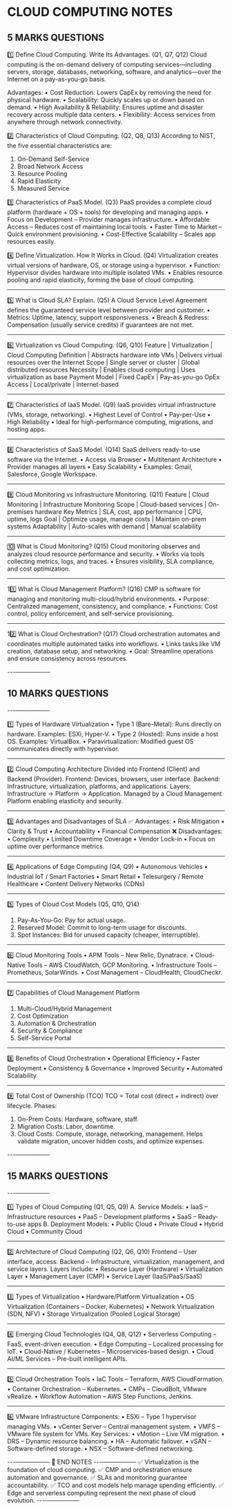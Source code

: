 
# CLOUD COMPUTING NOTES


## 5 MARKS QUESTIONS


1️⃣ Define Cloud Computing. Write Its Advantages. (Q1, Q7, Q12)
Cloud computing is the on-demand delivery of computing services—including servers, storage, databases, networking, software, and analytics—over the Internet on a pay-as-you-go basis.

Advantages:
• Cost Reduction: Lowers CapEx by removing the need for physical hardware.
• Scalability: Quickly scales up or down based on demand.
• High Availability & Reliability: Ensures uptime and disaster recovery across multiple data centers.
• Flexibility: Access services from anywhere through network connectivity.


2️⃣ Characteristics of Cloud Computing. (Q2, Q8, Q13)
According to NIST, the five essential characteristics are:
1. On-Demand Self-Service
2. Broad Network Access
3. Resource Pooling
4. Rapid Elasticity
5. Measured Service


3️⃣ Characteristics of PaaS Model. (Q3)
PaaS provides a complete cloud platform (hardware + OS + tools) for developing and managing apps.
• Focus on Development – Provider manages infrastructure.
• Affordable Access – Reduces cost of maintaining local tools.
• Faster Time to Market – Quick environment provisioning.
• Cost-Effective Scalability – Scales app resources easily.


4️⃣ Define Virtualization. How It Works in Cloud. (Q4)
Virtualization creates virtual versions of hardware, OS, or storage using a hypervisor.
• Function: Hypervisor divides hardware into multiple isolated VMs.
• Enables resource pooling and rapid elasticity, forming the base of cloud computing.

---
5️⃣ What is Cloud SLA? Explain. (Q5)
A Cloud Service Level Agreement defines the guaranteed service level between provider and customer.
• Metrics: Uptime, latency, support responsiveness.
• Breach & Redress: Compensation (usually service credits) if guarantees are not met.

---
6️⃣ Virtualization vs Cloud Computing. (Q6, Q10)
Feature | Virtualization | Cloud Computing
Definition | Abstracts hardware into VMs | Delivers virtual resources over the Internet
Scope | Single server or cluster | Global distributed resources
Necessity | Enables cloud computing | Uses virtualization as base
Payment Model | Fixed CapEx | Pay-as-you-go OpEx
Access | Local/private | Internet-based

---
7️⃣ Characteristics of IaaS Model. (Q9)
IaaS provides virtual infrastructure (VMs, storage, networking).
• Highest Level of Control
• Pay-per-Use
• High Reliability
• Ideal for high-performance computing, migrations, and hosting apps.

---
8️⃣ Characteristics of SaaS Model. (Q14)
SaaS delivers ready-to-use software via the Internet.
• Access via Browser
• Multitenant Architecture
• Provider manages all layers
• Easy Scalability
• Examples: Gmail, Salesforce, Google Workspace.

---
9️⃣ Cloud Monitoring vs Infrastructure Monitoring. (Q11)
Feature | Cloud Monitoring | Infrastructure Monitoring
Scope | Cloud-based services | On-premises hardware
Key Metrics | SLA, cost, app performance | CPU, uptime, logs
Goal | Optimize usage, manage costs | Maintain on-prem systems
Adaptability | Auto-scales with demand | Manual scalability

---
🔟 What is Cloud Monitoring? (Q15)
Cloud monitoring observes and analyzes cloud resource performance and security.
• Works via tools collecting metrics, logs, and traces.
• Ensures visibility, SLA compliance, and cost optimization.

---
11️⃣ What is Cloud Management Platform? (Q16)
CMP is software for managing and monitoring multi-cloud/hybrid environments.
• Purpose: Centralized management, consistency, and compliance.
• Functions: Cost control, policy enforcement, and self-service provisioning.

---
12️⃣ What is Cloud Orchestration? (Q17)
Cloud orchestration automates and coordinates multiple automated tasks into workflows.
• Links tasks like VM creation, database setup, and networking.
• Goal: Streamline operations and ensure consistency across resources.

---────────
## 10 MARKS QUESTIONS
---────────

1️⃣ Types of Hardware Virtualization
• Type 1 (Bare-Metal): Runs directly on hardware. Examples: ESXi, Hyper-V.
• Type 2 (Hosted): Runs inside a host OS. Examples: VirtualBox.
• Paravirtualization: Modified guest OS communicates directly with hypervisor.

---
2️⃣ Cloud Computing Architecture
Divided into Frontend (Client) and Backend (Provider).
Frontend: Devices, browsers, user interface.
Backend: Infrastructure, virtualization, platforms, and applications.
Layers: Infrastructure → Platform → Application.
Managed by a Cloud Management Platform enabling elasticity and security.

---
3️⃣ Advantages and Disadvantages of SLA
✅ Advantages:
• Risk Mitigation
• Clarity & Trust
• Accountability
• Financial Compensation
❌ Disadvantages:
• Complexity
• Limited Downtime Coverage
• Vendor Lock-in
• Focus on uptime over performance metrics.

---
4️⃣ Applications of Edge Computing (Q4, Q9)
• Autonomous Vehicles
• Industrial IoT / Smart Factories
• Smart Retail
• Telesurgery / Remote Healthcare
• Content Delivery Networks (CDNs)

---
5️⃣ Types of Cloud Cost Models (Q5, Q10, Q14)
1. Pay-As-You-Go: Pay for actual usage.
2. Reserved Model: Commit to long-term usage for discounts.
3. Spot Instances: Bid for unused capacity (cheaper, interruptible).

---
6️⃣ Cloud Monitoring Tools
• APM Tools – New Relic, Dynatrace.
• Cloud-Native Tools – AWS CloudWatch, GCP Monitoring.
• Infrastructure Tools – Prometheus, SolarWinds.
• Cost Management – CloudHealth, CloudCheckr.

---
7️⃣ Capabilities of Cloud Management Platform
1. Multi-Cloud/Hybrid Management
2. Cost Optimization
3. Automation & Orchestration
4. Security & Compliance
5. Self-Service Portal

---
8️⃣ Benefits of Cloud Orchestration
• Operational Efficiency
• Faster Deployment
• Consistency & Governance
• Improved Security
• Automated Scalability

---
9️⃣ Total Cost of Ownership (TCO)
TCO = Total cost (direct + indirect) over lifecycle.
Phases:
1. On-Prem Costs: Hardware, software, staff.
2. Migration Costs: Labor, downtime.
3. Cloud Costs: Compute, storage, networking, management.
Helps validate migration, uncover hidden costs, and optimize expenses.

---────────
## 15 MARKS QUESTIONS
---────────

1️⃣ Types of Cloud Computing (Q1, Q5, Q9)
A. Service Models:
• IaaS – Infrastructure resources
• PaaS – Development platforms
• SaaS – Ready-to-use apps
B. Deployment Models:
• Public Cloud
• Private Cloud
• Hybrid Cloud
• Community Cloud

---
2️⃣ Architecture of Cloud Computing (Q2, Q6, Q10)
Frontend – User interface, access.
Backend – Infrastructure, virtualization, management, and service layers.
Layers include:
• Resource Layer (Hardware)
• Virtualization Layer
• Management Layer (CMP)
• Service Layer (IaaS/PaaS/SaaS)

---
3️⃣ Types of Virtualization
• Hardware/Platform Virtualization
• OS Virtualization (Containers – Docker, Kubernetes)
• Network Virtualization (SDN, NFV)
• Storage Virtualization (Pooled Logical Storage)

---
4️⃣ Emerging Cloud Technologies (Q4, Q8, Q12)
• Serverless Computing – FaaS, event-driven execution.
• Edge Computing – Localized processing for IoT.
• Cloud-Native / Kubernetes – Microservices-based design.
• Cloud AI/ML Services – Pre-built intelligent APIs.

---
5️⃣ Cloud Orchestration Tools
• IaC Tools – Terraform, AWS CloudFormation.
• Container Orchestration – Kubernetes.
• CMPs – CloudBolt, VMware vRealize.
• Workflow Automation – AWS Step Functions, Jenkins.

---
6️⃣ VMware Infrastructure
Components:
• ESXi – Type 1 hypervisor managing VMs.
• vCenter Server – Central management system.
• VMFS – VMware file system for VMs.
Key Services:
• vMotion – Live VM migration.
• DRS – Dynamic resource balancing.
• HA – Automatic failover.
• vSAN – Software-defined storage.
• NSX – Software-defined networking.

---────────
📘 END NOTES
---────────
✅ Virtualization is the foundation of cloud computing.
✅ CMP and orchestration ensure automation and governance.
✅ SLAs and monitoring guarantee accountability.
✅ TCO and cost models help manage spending efficiently.
✅ Edge and serverless computing represent the next phase of cloud evolution.
---────────
